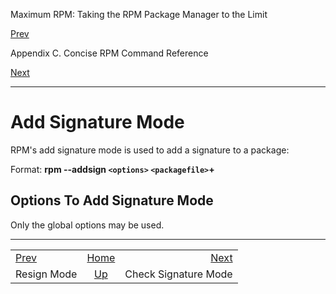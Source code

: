 <div class="NAVHEADER">

Maximum RPM: Taking the RPM Package Manager to the Limit

</div>

[Prev](s1-rpm-commands-resign-mode.md)

Appendix C. Concise RPM Command Reference

[Next](s1-rpm-commands-check-signature-mode.md)

-----

<div class="sect1">

# <span id="s1-rpm-commands-add-signature-mode">Add Signature Mode</span>

RPM's add signature mode is used to add a signature to a package:

Format: **rpm --addsign `<options>` `<packagefile>`+**

<div class="sect2">

## <span id="s2-rpm-commands-add-signature-options">Options To Add Signature Mode</span>

Only the global options may be used.

</div>

</div>

<div class="NAVFOOTER">

-----

|                                          |                            |                                                   |
| :--------------------------------------- | :------------------------: | ------------------------------------------------: |
| [Prev](s1-rpm-commands-resign-mode.md) |     [Home](index.md)     | [Next](s1-rpm-commands-check-signature-mode.md) |
| Resign Mode                              | [Up](ch-rpm-commands.md) |                              Check Signature Mode |

</div>
